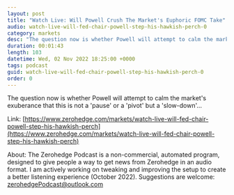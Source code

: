 ```yaml
---
layout: post
title: "Watch Live: Will Powell Crush The Market's Euphoric FOMC Take"
audio: watch-live-will-fed-chair-powell-step-his-hawkish-perch-0
category: markets
desc: "The question now is whether Powell will attempt to calm the market's exuberance that this is not a 'pause' or a 'pivot' but a 'slow-down'..."
duration: 00:01:43
length: 103
datetime: Wed, 02 Nov 2022 18:25:00 +0000
tags: podcast
guid: watch-live-will-fed-chair-powell-step-his-hawkish-perch-0
order: 0
---
```

The question now is whether Powell will attempt to calm the market's exuberance that this is not a 'pause' or a 'pivot' but a 'slow-down'...

Link: [https://www.zerohedge.com/markets/watch-live-will-fed-chair-powell-step-his-hawkish-perch](https://www.zerohedge.com/markets/watch-live-will-fed-chair-powell-step-his-hawkish-perch)

About: The Zerohedge Podcast is a non-commercial, automated program, designed to give people a way to get news from Zerohedge in an audio format.  I am actively working on tweaking and improving the setup to create a better listening experience (October 2022).  Suggestions are welcome: [zerohedgePodcast@outlook.com](mailto:zerohedgePodcast@outlook.com)